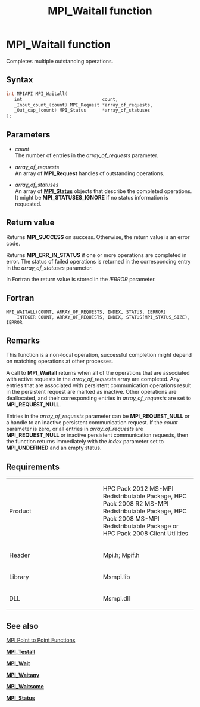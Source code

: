 ﻿---
title: MPI_Waitall function
TOCTitle: MPI_Waitall function
ms:assetid: 89393f53-3b4b-4427-9c66-a0d2732b56ed
ms:mtpsurl: https://msdn.microsoft.com/en-us/library/Dn520590(v=VS.85)
ms:contentKeyID: 59361061
ms.date: 03/28/2018
mtps_version: v=VS.85
f1_keywords:
- MPI_WAITALL
- mpif/MPI_Waitall
- mpi/MPI_WAITALL
dev_langs:
- C++
- C
api_location:
- Msmpi.dll
api_name:
- MPI_Waitall
api_type:
- DLLExport
product:
- Windows
topic_type:
- apiref
- kbSyntax
product_family_name: VS
ROBOTS: INDEX,FOLLOW
---

# MPI\_Waitall function

Completes multiple outstanding operations.

## Syntax

``` c++
int MPIAPI MPI_Waitall(
   int                              count,
   _Inout_count_(count) MPI_Request *array_of_requests,
   _Out_cap_(count) MPI_Status      *array_of_statuses
);
```

## Parameters

  - *count*  
    The number of entries in the *array\_of\_requests* parameter.

  - *array\_of\_requests*  
    An array of **MPI\_Request** handles of outstanding operations.

  - *array\_of\_statuses*  
    An array of [**MPI\_Status**](mpi-status-structure.md) objects that describe the completed operations. It might be **MPI\_STATUSES\_IGNORE** if no status information is requested.

## Return value

Returns **MPI\_SUCCESS** on success. Otherwise, the return value is an error code.

Returns **MPI\_ERR\_IN\_STATUS** if one or more operations are completed in error. The status of failed operations is returned in the corresponding entry in the *array\_of\_statuses* parameter.

In Fortran the return value is stored in the *IERROR* parameter.

## Fortran

    MPI_WAITALL(COUNT, ARRAY_OF_REQUESTS, INDEX, STATUS, IERROR)
        INTEGER COUNT, ARRAY_OF_REQUESTS, INDEX, STATUS(MPI_STATUS_SIZE), IERROR

## Remarks

This function is a non-local operation, successful completion might depend on matching operations at other processes.

A call to **MPI\_Waitall** returns when all of the operations that are associated with active requests in the *array\_of\_requests* array are completed. Any entries that are associated with persistent communication operations result in the persistent request are marked as inactive. Other operations are deallocated, and their corresponding entries in *array\_of\_requests* are set to **MPI\_REQUEST\_NULL**.

Entries in the *array\_of\_requests* parameter can be **MPI\_REQUEST\_NULL** or a handle to an inactive persistent communication request. If the *count* parameter is zero, or all entries in *array\_of\_requests* are **MPI\_REQUEST\_NULL** or inactive persistent communication requests, then the function returns immediately with the *index* parameter set to **MPI\_UNDEFINED** and an empty status.

## Requirements

<table>
<colgroup>
<col style="width: 50%" />
<col style="width: 50%" />
</colgroup>
<tbody>
<tr class="odd">
<td><p>Product</p></td>
<td><p>HPC Pack 2012 MS-MPI Redistributable Package, HPC Pack 2008 R2 MS-MPI Redistributable Package, HPC Pack 2008 MS-MPI Redistributable Package or HPC Pack 2008 Client Utilities</p></td>
</tr>
<tr class="even">
<td><p>Header</p></td>
<td>Mpi.h;
Mpif.h</td>
</tr>
<tr class="odd">
<td><p>Library</p></td>
<td>Msmpi.lib</td>
</tr>
<tr class="even">
<td><p>DLL</p></td>
<td>Msmpi.dll</td>
</tr>
</tbody>
</table>


## See also

[MPI Point to Point Functions](mpi-point-to-point-functions.md)

[**MPI\_Testall**](mpi-testall-function.md)

[**MPI\_Wait**](mpi-wait-function.md)

[**MPI\_Waitany**](mpi-waitany-function.md)

[**MPI\_Waitsome**](mpi-waitsome-function.md)

[**MPI\_Status**](mpi-status-structure.md)

